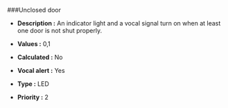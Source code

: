 ###Unclosed door

- **Description :**
An indicator light and a vocal signal turn on when at least one door is not shut properly. 
- **Values :**
0,1

- **Calculated :**
No

- **Vocal alert :**
Yes
- **Type :**
LED 
- **Priority :**
2
